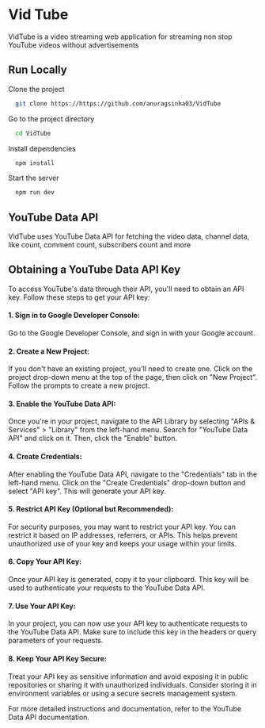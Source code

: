 
# Vid Tube

VidTube is a video streaming web application for streaming non stop YouTube videos without advertisements


## Run Locally

Clone the project

```bash
  git clone https://https://github.com/anuragsinha03/VidTube
```

Go to the project directory

```bash
  cd VidTube
```

Install dependencies

```bash
  npm install
```

Start the server

```bash
  npm run dev
```


## YouTube Data API

VidTube uses YouTube Data API for fetching the video data, channel data, like count, comment count, subscribers count and more


## Obtaining a YouTube Data API Key

To access YouTube's data through their API, you'll need to obtain an API key. Follow these steps to get your API key:

#### 1. Sign in to Google Developer Console:
Go to the Google Developer Console, and sign in with your Google account.

#### 2. Create a New Project:
If you don't have an existing project, you'll need to create one. Click on the project drop-down menu at the top of the page, then click on "New Project". Follow the prompts to create a new project.

#### 3. Enable the YouTube Data API:
Once you're in your project, navigate to the API Library by selecting "APIs & Services" > "Library" from the left-hand menu. Search for "YouTube Data API" and click on it. Then, click the "Enable" button.

#### 4. Create Credentials:
After enabling the YouTube Data API, navigate to the "Credentials" tab in the left-hand menu. Click on the "Create Credentials" drop-down button and select "API key". This will generate your API key.

#### 5. Restrict API Key (Optional but Recommended):
For security purposes, you may want to restrict your API key. You can restrict it based on IP addresses, referrers, or APIs. This helps prevent unauthorized use of your key and keeps your usage within your limits.

#### 6. Copy Your API Key:
Once your API key is generated, copy it to your clipboard. This key will be used to authenticate your requests to the YouTube Data API.

#### 7. Use Your API Key:
In your project, you can now use your API key to authenticate requests to the YouTube Data API. Make sure to include this key in the headers or query parameters of your requests.

#### 8. Keep Your API Key Secure:
Treat your API key as sensitive information and avoid exposing it in public repositories or sharing it with unauthorized individuals. Consider storing it in environment variables or using a secure secrets management system.

For more detailed instructions and documentation, refer to the YouTube Data API documentation.

